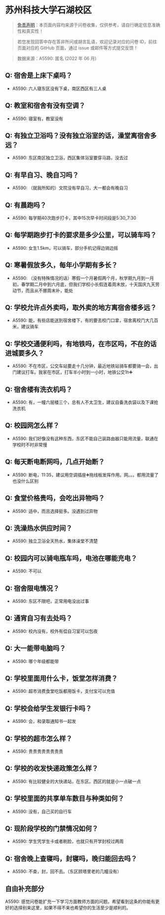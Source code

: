 # 苏州科技大学石湖校区

> [免责声明](https://colleges.chat/#_3)：本页面内容均来源于问卷收集，仅供参考，请自行确定信息准确性和真实性！

> 若您发现回答中存在答非所问或胡言乱语，欢迎记录对应的问卷 ID，前往页面对应的 GitHub 页面，通过 issue 或邮件等方式提交反馈！

> 数据来源：A5590: 匿名 (2022 年 06 月)

## Q: 宿舍是上床下桌吗？

- A5590: 六人寝东区没有下桌，南区西区有三人桌

## Q: 教室和宿舍有没有空调？

- A5590: 寝室有，教室没有

## Q: 有独立卫浴吗？没有独立浴室的话，澡堂离宿舍多远？

- A5590: 东区南区独立卫浴，西区集体浴室要穿马路，没去过

## Q: 有早自习、晚自习吗？

- A5590: （就我所知的）文院没有早自习，大一都会有晚自习

## Q: 有晨跑吗？

- A5590: 每学期40次跑步打卡，其中15次早卡时间段是5:30\_7:30

## Q: 每学期跑步打卡的要求是多少公里，可以骑车吗？

- A5590: 女生1.5km，可以骑车，部分手机记得边骑边摇

## Q: 寒暑假放多久，每年小学期有多长？

- A5590: （没有特殊情况的话）寒假一个月暑假两个月，秋学期九月到一月初，春学期二月中到六月底，但我们学校小长假连着周末放，十天国庆九天劳动节，而且从不挪周末补，能处

## Q: 学校允许点外卖吗，取外卖的地方离宿舍楼多远？

- A5590: 能，有些店能送到宿舍楼下，有的要去校门口拿，宿舍离校门大几百米，建议骑车

## Q: 学校交通便利吗，有地铁吗，在市区吗，不在的话进城要多久？

- A5590: 不在市区，公交车站要走十几分钟，最近地铁站骑车都要骑一会，出门建议打车。我家在市区，打车半小时到一小时，地铁公交1h➕

## Q: 宿舍楼有洗衣机吗？

- A5590: 有，一幢六层楼三个，总有人不太卫生，建议自备洗衣袋以及下课抢洗衣机

## Q: 校园网怎么样？

- A5590: 我们好像没有这种东西，东区不能自己装路由器只能用流量，联通在学校时不时非常慢

## Q: 每天断电断网吗，几点开始断？

- A5590: 断电，11:35，建议用空调插座➕拖线板发挥作用。网。。。都用流量了也没什么区别

## Q: 食堂价格贵吗，会吃出异物吗？

- A5590: 适中，而且选择挺多。没遇到过异物

## Q: 洗澡热水供应时间？

- A5590: 独立卫浴全天热水，集体澡堂不清楚

## Q: 校园内可以骑电瓶车吗，电池在哪能充电？

- A5590: 不可以

## Q: 宿舍限电情况？

- A5590: 东区不限吧，正常用电没出过事

## Q: 通宵自习有去处吗？

- A5590: 校内没有，校外有偿自习室可以包夜

## Q: 大一能带电脑吗？

- A5590: 哪个年级都能带

## Q: 学校里面用什么卡，饭堂怎样消费？

- A5590: 超市消费食堂吃饭都用饭卡，支付宝可以充值

## Q: 学校会给学生发银行卡吗？

- A5590: 会，和录取通知书一起发

## Q: 学校的超市怎么样？

- A5590: 贵贵贵贵贵贵贵贵

## Q: 学校的收发快递政策怎么样？

- A5590: 有比较健全的大快递站，在东区。西区的就是小一点破一点

## Q: 学校里面的共享单车数目与种类如何？

- A5590: 没有，自己买的自行车

## Q: 现阶段学校的门禁情况如何？

- A5590: 学生凭学生卡或者刷脸，也就只有开学封校过两周

## Q: 宿舍晚上查寝吗，封寝吗，晚归能回去吗？

- A5590: 不查，封，回不去。（东区顾塔里老的几幢没有）

## 自由补充部分

A5590: 感觉问卷能扩充一下学习方面教师方面的问题。希望看到这条的你能有更好的选择别来这里，如果不得不来也希望你的生活至少是顺利的。